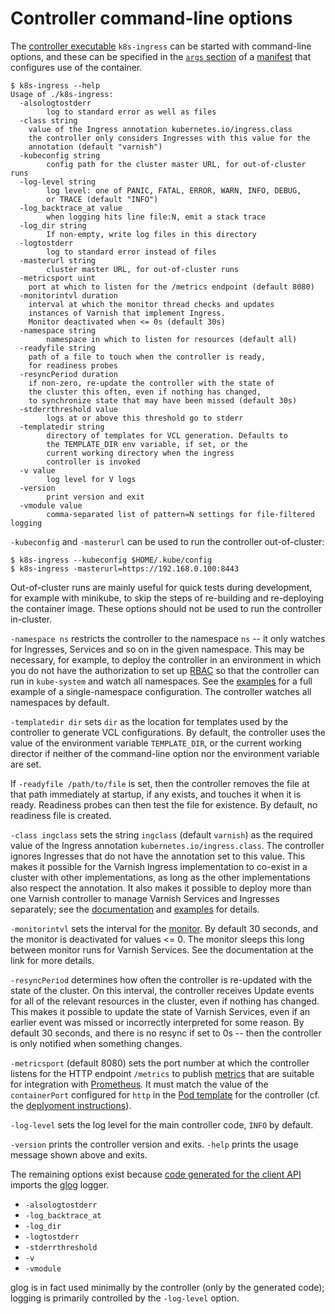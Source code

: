 # Controller command-line options

The [controller executable](/docs/dev.md) ``k8s-ingress`` can
be started with command-line options, and these can be specified
in the [``args`` section](/deploy) of a [manifest](/deploy/controller.yaml)
that configures use of the container.

```
$ k8s-ingress --help
Usage of ./k8s-ingress:
  -alsologtostderr
    	log to standard error as well as files
  -class string
	value of the Ingress annotation kubernetes.io/ingress.class
	the controller only considers Ingresses with this value for the
	annotation (default "varnish")
  -kubeconfig string
    	config path for the cluster master URL, for out-of-cluster runs
  -log-level string
    	log level: one of PANIC, FATAL, ERROR, WARN, INFO, DEBUG, 
    	or TRACE (default "INFO")
  -log_backtrace_at value
    	when logging hits line file:N, emit a stack trace
  -log_dir string
    	If non-empty, write log files in this directory
  -logtostderr
    	log to standard error instead of files
  -masterurl string
    	cluster master URL, for out-of-cluster runs
  -metricsport uint
	port at which to listen for the /metrics endpoint (default 8080)
  -monitorintvl duration
	interval at which the monitor thread checks and updates
	instances of Varnish that implement Ingress.
	Monitor deactivated when <= 0s (default 30s)
  -namespace string
    	namespace in which to listen for resources (default all)
  -readyfile string
	path of a file to touch when the controller is ready,
	for readiness probes
  -resyncPeriod duration
	if non-zero, re-update the controller with the state of
	the cluster this often, even if nothing has changed,
	to synchronize state that may have been missed (default 30s)
  -stderrthreshold value
    	logs at or above this threshold go to stderr
  -templatedir string
    	directory of templates for VCL generation. Defaults to 
    	the TEMPLATE_DIR env variable, if set, or the 
    	current working directory when the ingress 
    	controller is invoked
  -v value
    	log level for V logs
  -version
    	print version and exit
  -vmodule value
    	comma-separated list of pattern=N settings for file-filtered logging
```

``-kubeconfig`` and ``-masterurl`` can be used to run the controller
out-of-cluster:

```
$ k8s-ingress --kubeconfig $HOME/.kube/config
$ k8s-ingress -masterurl=https://192.168.0.100:8443
```

Out-of-cluster runs are mainly useful for quick tests during
development, for example with minikube, to skip the steps of
re-building and re-deploying the container image. These options should
not be used to run the controller in-cluster.

``-namespace ns`` restricts the controller to the namespace ``ns`` --
it only watches for Ingresses, Services and so on in the given
namespace. This may be necessary, for example, to deploy the
controller in an environment in which you do not have the
authorization to set up [RBAC](/deploy) so that the controller can run
in ``kube-system`` and watch all namespaces. See the
[examples](/examples/namespace) for a full example of a
single-namespace configuration. The controller watches all namespaces
by default.

``-templatedir dir`` sets ``dir`` as the location for templates used
by the controller to generate VCL configurations. By default, the
controller uses the value of the environment variable
``TEMPLATE_DIR``, or the current working director if neither of the
command-line option nor the environment variable are set.

If ``-readyfile /path/to/file`` is set, then the controller removes
the file at that path immediately at startup, if any exists, and
touches it when it is ready. Readiness probes can then test the file
for existence. By default, no readiness file is created.

``-class ingclass`` sets the string ``ingclass`` (default ``varnish``)
as the required value of the Ingress annotation
``kubernetes.io/ingress.class``.  The controller ignores Ingresses
that do not have the annotation set to this value. This makes it
possible for the Varnish Ingress implementation to co-exist in a
cluster with other implementations, as long as the other
implementations also respect the annotation. It also makes it possible
to deploy more than one Varnish controller to manage Varnish Services
and Ingresses separately; see the
[documentation](/docs/ref-svcs-ingresses-ns.md) and
[examples](/examples/architectures/multi-controller/) for details.

``-monitorintvl`` sets the interval for the
[monitor](/docs/monitor.md). By default 30 seconds, and the monitor is
deactivated for values <= 0. The monitor sleeps this long between
monitor runs for Varnish Services. See the documentation at the link
for more details.

``-resyncPeriod`` determines how often the controller is re-updated
with the state of the cluster. On this interval, the controller
receives Update events for all of the relevant resources in the
cluster, even if nothing has changed. This makes it possible to update
the state of Varnish Services, even if an earlier event was missed or
incorrectly interpreted for some reason. By default 30 seconds, and
there is no resync if set to 0s -- then the controller is only
notified when something changes.

``-metricsport`` (default 8080) sets the port number at which the
controller listens for the HTTP endpoint ``/metrics`` to publish
[metrics](/docs/ref-metrics.md) that are suitable for integration with
[Prometheus](https://prometheus.io/docs/introduction/overview/). It
must match the value of the ``containerPort`` configured for ``http``
in the [Pod template](/deploy/controller.yaml) for the controller
(cf. the [deplyoment instructions](/deploy#deploy-the-controller)).

``-log-level`` sets the log level for the main controller code,
``INFO`` by default.

``-version`` prints the controller version and exits. ``-help`` prints
the usage message shown above and exits.

The remaining options exist because
[code generated for the client API](/docs/dev.md) imports the
[glog](https://github.com/golang/glog) logger.

* ``-alsologtostderr``
* ``-log_backtrace_at``
* ``-log_dir``
* ``-logtostderr``
* ``-stderrthreshold``
* ``-v``
* ``-vmodule``

glog is in fact used minimally by the controller (only by the
generated code); logging is primarily controlled by the ``-log-level``
option.
